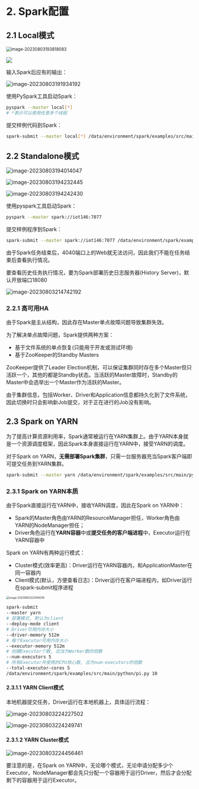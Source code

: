 # 2.	Spark配置

## 2.1	Local模式

<img src="Image/image-20230803193818083.png" alt="image-20230803193818083" style="zoom:80%;" />

![](Image/image-20230803191721614.png)

输入Spark后应有的输出：

![image-20230803191934192](Image/image-20230803191934192.png)

使用PySpark工具启动Spark：

```sh
pyspark --master local[*]
# *表示可以使用任意多个线程
```

提交样例代码到Spark：

```sh
spark-submit --master local[*] /data/environment/spark/examples/src/main/python/pi.py 10
```



## 2.2	Standalone模式

![image-20230803194014047](Image/image-20230803194014047.png)

![image-20230803194232445](Image/image-20230803194232445.png)

![image-20230803194242430](Image/image-20230803194242430.png)



使用pyspark工具启动Spark：

```sh
pyspark --master spark://iot146:7077
```

提交样例程序到Spark：

```sh
spark-submit --master spark://iot146:7077 /data/environment/spark/examples/src/main/python/pi.py 10
```

由于Spark任务结束后，4040端口上的Web就无法访问，因此我们不能在任务结束后查看执行情况。

要查看历史任务执行情况，要为Spark部署历史日志服务器(History Server)，默认开放端口18080

![image-20230803214742192](Image/image-20230803214742192.png)



### 2.2.1	高可用HA

由于Spark是主从结构，因此存在Master单点故障问题导致集群失效。

为了解决单点故障问题，Spark提供两种方案：

- 基于文件系统的单点恢复(只能用于开发或测试环境)
- 基于ZooKeeper的Standby Masters

ZooKeeper提供了Leader Election机制，可以保证集群同时存在多个Master但只活跃一个，其他的都是Standby状态。当活跃的Master故障时，Standby的Master中会选举出一个Master作为活跃的Master。

由于集群信息，包括Worker、Driver和Application信息都持久化到了文件系统，因此切换时只会影响新Job提交，对于正在进行的Job没有影响。



## 2.3	Spark on YARN

为了提高计算资源利用率，Spark通常被运行在YARN集群上。由于YARN本身就是一个资源调度框架，因此Spark本身直接运行在YARN中，接受YARN的调度。

对于Spark on YARN，**无需部署Spark集群**，只需一台服务器充当Spark客户端即可提交任务到YARN集群。

```sh
spark-submit --master yarn /data/environment/spark/examples/src/main/python/pi.py 10
```



### 2.3.1	Spark on YARN本质

由于Spark直接运行在YARN中，接收YARN调度，因此在Spark on YARN中：

- Spark的Master角色由YARN的ResourceManager担任，Worker角色由YARN的NodeManager担任；
- Driver角色运行在**YARN容器**中或**提交任务的客户端进程**中，Executor运行在YARN容器中



Spark on YARN有两种运行模式：

- Cluster模式(效率更高)：Driver运行在YARN容器内，和ApplicationMaster在同一容器内
- Client模式(默认，方便查看日志)：Driver运行在客户端进程内，如Driver运行在spark-submit程序进程

<img src="Image/image-20230803223144035.png" alt="image-20230803223144035" style="zoom: 50%;" />

```sh
spark-submit 
--master yarn
# 部署模式, 默认为client
--deploy-mode client
# Driver可用内存大小
--driver-memory 512m
# 每个Executor可用内存大小
--executor-memory 512m
# 创建Executor个数, 应当为Worker数的倍数
--num-executors 5
# 所有Executor共使用的CPU核心数, 应为num-executors的倍数
--total-executor-cores 5
/data/environment/spark/examples/src/main/python/pi.py 10
```



#### 2.3.1.1	YARN Client模式

本地机器提交任务，Driver运行在本地机器上，具体运行流程：

![image-20230803224227502](Image/image-20230803224227502.png)

![image-20230803224249741](Image/image-20230803224249741.png)

#### 2.3.1.2	YARN Cluster模式

![image-20230803224456461](Image/image-20230803224456461.png)

要注意的是，在Spark on YARN中，无论哪个模式，无论申请分配多少个Executor，NodeManager都会先只分配一个容器用于运行Driver，然后才会分配剩下的容器用于运行Executor。